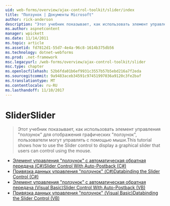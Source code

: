 ```yaml
---
uid: web-forms/overview/ajax-control-toolkit/slider/index
title: "Ползунок | Документы Microsoft"
author: rick-anderson
description: "Этот учебник показывает, как использовать элемент управления \"ползунок\" для отображения графических \"ползунок\", пользователи могут управлять с помощью мыши."
ms.author: aspnetcontent
manager: wpickett
ms.date: 11/14/2011
ms.topic: article
ms.assetid: fd7812d1-55d7-4e4a-96c8-1614b375db56
ms.technology: dotnet-webforms
ms.prod: .net-framework
msc.legacyurl: /web-forms/overview/ajax-control-toolkit/slider
msc.type: chapter
ms.openlocfilehash: 52b6fda01b6ef9931c3557b57b5ebd216a7f2eda
ms.sourcegitcommit: 9a9483aceb34591c97451997036a9120c3fe2baf
ms.translationtype: MT
ms.contentlocale: ru-RU
ms.lasthandoff: 11/10/2017
---
```

<a name="slider"></a><span data-ttu-id="79aab-103">Slider</span><span class="sxs-lookup"><span data-stu-id="79aab-103">Slider</span></span>
====================
> <span data-ttu-id="79aab-104">Этот учебник показывает, как использовать элемент управления "ползунок" для отображения графических "ползунок", пользователи могут управлять с помощью мыши.</span><span class="sxs-lookup"><span data-stu-id="79aab-104">This tutorial shows how to use the Slider control to display a graphical slider that users can control using the mouse.</span></span>


- [<span data-ttu-id="79aab-105">Элемент управления "ползунок" с автоматическая обратная передача (C#)</span><span class="sxs-lookup"><span data-stu-id="79aab-105">Slider Control With Auto-Postback (C#)</span></span>](using-the-slider-control-with-auto-postback-cs.md)
- [<span data-ttu-id="79aab-106">Привязка данных управления "ползунок" (C#)</span><span class="sxs-lookup"><span data-stu-id="79aab-106">Databinding the Slider Control (C#)</span></span>](databinding-the-slider-control-cs.md)
- [<span data-ttu-id="79aab-107">Элемент управления "ползунок" с автоматическая обратная передача (Visual Basic)</span><span class="sxs-lookup"><span data-stu-id="79aab-107">Slider Control With Auto-Postback (VB)</span></span>](using-the-slider-control-with-auto-postback-vb.md)
- [<span data-ttu-id="79aab-108">Привязка данных управления "ползунок" (Visual Basic)</span><span class="sxs-lookup"><span data-stu-id="79aab-108">Databinding the Slider Control (VB)</span></span>](databinding-the-slider-control-vb.md)
